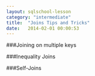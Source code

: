 ```yaml
---
layout: sqlschool-lesson
category: "intermediate"
title:  "Joins Tips and Tricks"
date:   2014-02-01 00:00:53
---
```


###Joining on multiple keys

###Inequality Joins

###Self-Joins